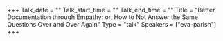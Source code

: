 +++
Talk_date = ""
Talk_start_time = ""
Talk_end_time = ""
Title = "Better Documentation through Empathy: or, How to Not Answer the Same Questions Over and Over Again"
Type = "talk"
Speakers = ["eva-parish"]
+++


